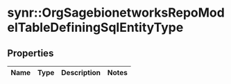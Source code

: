 # synr::OrgSagebionetworksRepoModelTableDefiningSqlEntityType


## Properties
Name | Type | Description | Notes
------------ | ------------- | ------------- | -------------


